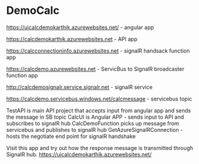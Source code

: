 # DemoCalc

https://uicalcdemokarthik.azurewebsites.net/ - angular app

https://calcdemokarthik.azurewebsites.net - API app

https://calcconnectioninfo.azurewebsites.net - signalR handsack function app

https://calcdemo.azurewebsites.net - ServicBus to SignalR broadcaster function app

http://calcdemosignalr.service.signalr.net - signalR service

https://calcdemo.servicebus.windows.net/calcmessage - servicebus topic


TestAPI is main API project that accepts input from angular app and sends the message in SB topic
CalcUI is Angular APP - sends input to API and subscribes to signalR hub
CalcDemoFunction picks up message from servicebus and publishes to signalR hub
GetAzureSignalRConnection - hosts the negotiate end point for signalR handshake

Visit this app and try out how the response message is transmitted through SignalR hub.
https://uicalcdemokarthik.azurewebsites.net/

